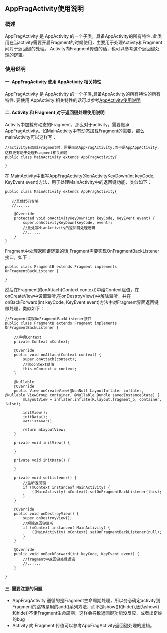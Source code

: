 ## AppFragActivity使用说明

### 概述
AppFragActivity 是 AppActivity 的一个子类，具备AppActivity的所有特性.
此类用在当activity需要开启Fragment的时候使用，主要用于处理Activity和Fragment间对于返回键的处理。
Activity向Fragment传值的话，也可以参考这个返回键处理的逻辑。

### 使用说明
#### 一. AppFragActivity 使用 AppActivity 相关特性
AppFragActivity 是 AppActivity 的一个子类,具备AppActivity的所有特性的所有特性.
要使用 AppActivity 相关特性的话可以参考[AppActivity使用说明](https://github.com/ShaoqiangPei/AndroidLibrary/blob/master/read/AppActivity%E4%BD%BF%E7%94%A8%E8%AF%B4%E6%98%8E.md)  
#### 二. Activity 和 Fragment 对于返回键处理使用说明
Activity中加载有动态的Fragment，那么对于activity，需要继承AppFragActivity。如MainActivity中有动态加载Fragment的需要，那么mainActivity可以这样写：
```
//activity有加载Fragment时，需要继承AppFragActivity,而不是AppAppActivity,这样更有助于处理Fragment相关问题
public class MainActivity extends AppFragActivity{

}
```
在 MainActivity中重写AppFragActivity的onActivityKeyDown(int keyCode, KeyEvent event)方法，用于处理MainActivity中的返回键功能，类似如下：
```
public class MainActivity extends AppFragActivity{

   //其他代码省略
   //......

    @Override
    protected void onActivityKeyDown(int keyCode, KeyEvent event) {
        super.onActivityKeyDown(keyCode, event);
        //此处写MianActivity的返回键处理逻辑
        //......
    } 
}
```
Fragment中处理返回键逻辑的话,Fragment需要实现OnFragmentBackListener接口，如下：
```
public class FragmentB extends Fragment implements OnFragmentBackListener {

}
```
然后在Fragment的onAttach(Context context)中给Context赋值，在onCreateView中设置监听,在onDestroyView()中解除监听，并在onBackForward(int keyCode, KeyEvent event)方法中对Fragment界面返回键做处理，类似如下：
```
//Fragment实现OnFragmentBackListener接口
public class FragmentB extends Fragment implements OnFragmentBackListener {

    //声明Context
    private Context mContext;
    
    @Override
    public void onAttach(Context context) {
        super.onAttach(context);
        //给context赋值
        this.mContext = context;
    }
    
    @Nullable
    @Override
    public View onCreateView(@NonNull LayoutInflater inflater, @Nullable ViewGroup container, @Nullable Bundle savedInstanceState) {
        mLayoutView = inflater.inflate(R.layout.fragment_b, container, false);

        initView();
        initData();
        setListener();
        
        return mLayoutView;
    }
    
    private void initView() {
        
    }

    private void initData() {
        
    }

    private void setListener() {
        //监听返回键
        if (mContext instanceof MainActivity) {
            ((MainActivity) mContext).setOnFragmentBackListener(this);
        }
    }
    
    @Override
    public void onDestroyView() {
        super.onDestroyView();
        //解除返回键监听
        if (mContext instanceof MainActivity) {
            ((MainActivity) mContext).setOnFragmentBackListener(null);
        }
    }
    
    @Override
    public void onBackForward(int keyCode, KeyEvent event) {
        //fragment中返回键处理逻辑
        //......
    }
    
}
```
#### 三. 需要注意的问题
- AppFragActivity 遵循的是Fragment生命周期处理，所以务必确定activity到Fragment的跳转是用的add()系列方法，而不是show()和hide(),因为show()和hide()不走Fragment生命周期，这样会导致返回键功能没反应，或者出奇妙的bug
- Activity 向 Fragment 传值可以参考AppFragActivity返回键处理的逻辑。
